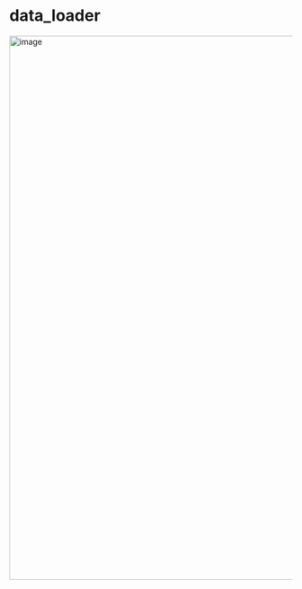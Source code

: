 # data_loader
<img width="683" height="968" alt="image" src="https://github.com/user-attachments/assets/6dfec0f7-19cc-45c6-bcdd-a7d18290c630" />

